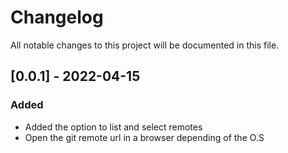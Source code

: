 # Changelog
All notable changes to this project will be documented in this file.

## [0.0.1] - 2022-04-15
### Added
- Added the option to list and select remotes
- Open the git remote url in a browser depending of the O.S
